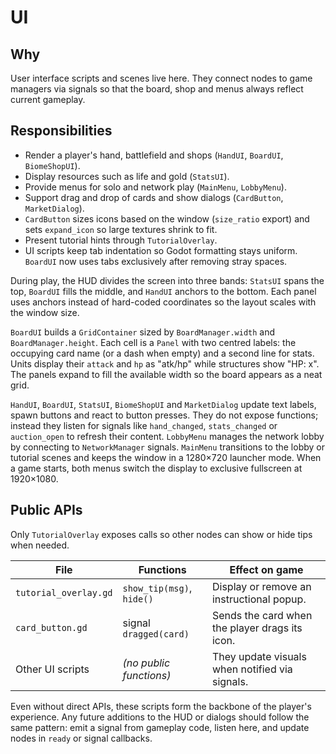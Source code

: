 # UI

## Why
User interface scripts and scenes live here. They connect nodes to game managers via signals so that the board, shop and menus always reflect current gameplay.

## Responsibilities
- Render a player's hand, battlefield and shops (`HandUI`, `BoardUI`, `BiomeShopUI`).
- Display resources such as life and gold (`StatsUI`).
- Provide menus for solo and network play (`MainMenu`, `LobbyMenu`).
- Support drag and drop of cards and show dialogs (`CardButton`, `MarketDialog`).
- `CardButton` sizes icons based on the window (`size_ratio` export) and
  sets `expand_icon` so large textures shrink to fit.
- Present tutorial hints through `TutorialOverlay`.
- UI scripts keep tab indentation so Godot formatting stays uniform. `BoardUI`
  now uses tabs exclusively after removing stray spaces.

During play, the HUD divides the screen into three bands: `StatsUI` spans the
top, `BoardUI` fills the middle, and `HandUI` anchors to the bottom. Each panel
uses anchors instead of hard-coded coordinates so the layout scales with the
window size.

`BoardUI` builds a `GridContainer` sized by `BoardManager.width` and
`BoardManager.height`. Each cell is a `Panel` with two centred labels: the
occupying card name (or a dash when empty) and a second line for stats. Units
display their `attack` and `hp` as "atk/hp" while structures show "HP: x". The
panels expand to fill the available width so the board appears as a neat grid.

`HandUI`, `BoardUI`, `StatsUI`, `BiomeShopUI` and `MarketDialog` update text labels, spawn buttons and react to button presses. They do not expose functions; instead they listen for signals like `hand_changed`, `stats_changed` or `auction_open` to refresh their content. `LobbyMenu` manages the network lobby by connecting to `NetworkManager` signals. `MainMenu` transitions to the lobby or tutorial scenes and keeps the window in a 1280×720 launcher mode. When a game starts, both menus switch the display to exclusive fullscreen at 1920×1080.

## Public APIs
Only `TutorialOverlay` exposes calls so other nodes can show or hide tips when needed.

| File | Functions | Effect on game |
|------|-----------|----------------|
| `tutorial_overlay.gd` | `show_tip(msg)`, `hide()` | Display or remove an instructional popup. |
| `card_button.gd` | signal `dragged(card)` | Sends the card when the player drags its icon. |
| Other UI scripts | *(no public functions)* | They update visuals when notified via signals. |


Even without direct APIs, these scripts form the backbone of the player's experience. Any future additions to the HUD or dialogs should follow the same pattern: emit a signal from gameplay code, listen here, and update nodes in `ready` or signal callbacks.
